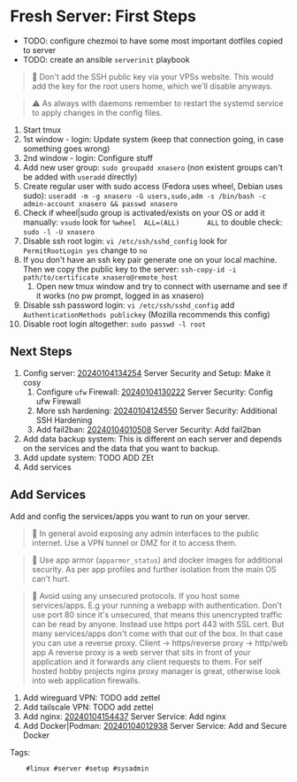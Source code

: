 # Fresh Server: First Steps

* TODO: configure chezmoi to have some most important dotfiles copied to server
* TODO: create an ansible `serverinit` playbook

> 🧐 Don't add the SSH public key via your VPSs website. This would add the key
> for the root users home, which we'll disable anyways.

> ⚠️ As always with daemons remember to restart the systemd service to apply
> changes in the config files.

1. Start tmux
1. 1st window - login: Update system (keep that connection going, in case something goes wrong)
1. 2nd window - login: Configure stuff
1. Add new user group: `sudo groupadd xnasero` (non existent groups can't be added with `useradd` directly)
1. Create regular user with sudo access (Fedora uses wheel, Debian uses sudo): `useradd -m -g xnasero -G users,sudo,adm -s /bin/bash -c admin-account xnasero && passwd xnasero`
1. Check if wheel|sudo group is activated/exists on your OS or add it manually: `vsudo` look for `%wheel  ALL=(ALL)       ALL` to double check: `sudo -l -U xnasero`
1. Disable ssh root login: `vi /etc/ssh/sshd_config` look for `PermitRootLogin yes` change to `no`
1. If you don't have an ssh key pair generate one on your local machine. Then we copy the public key to the server: `ssh-copy-id -i path/to/certificate xnasero@remote_host`
    1. Open new tmux window and try to connect with username and see if it works (no pw prompt, logged in as xnasero)
1. Disable ssh password login: `vi /etc/ssh/sshd_config` add `AuthenticationMethods publickey` (Mozilla recommends this config)
1. Disable root login altogether: `sudo passwd -l root`

## Next Steps

1. Config server: [20240104134254](/20240104134254/) Server Security and Setup: Make it cosy
    1. Configure `ufw` Firewall: [20240104130222](/20240104130222/) Server Security: Config ufw Firewall
    1. More ssh hardening: [20240104124550](/20240104124550/) Server Security: Additional SSH Hardening
    1. Add fail2ban: [20240104010508](/20240104010508/) Server Security: Add fail2ban
1. Add data backup system: This is different on each server and depends on the services and the data that you want to backup.
1. Add update system: TODO ADD ZEt
1. Add services

## Add Services

Add and config the services/apps you want to run on your server.

> 🧐 In general avoid exposing any admin interfaces to the public internet. Use
> a VPN tunnel or DMZ for it to access them.

> 🧐 Use app armor (`apparmor_status`) and docker images for additional
> security. As per app profiles and further isolation from the main OS can't
> hurt.

> 🧐 Avoid using any unsecured protocols. If you host some services/apps. E.g
> your running a webapp with authentication. Don't use port 80 since it's
> unsecured, that means this unencrypted traffic can be read by anyone. Instead use
> https port 443 with SSL cert. But many services/apps don't come with that out
> of the box. In that case you can use a reverse proxy. Client -> https/reverse
> proxy -> http/web app
> A reverse proxy is a web server that sits in front of your application and it
> forwards any client requests to them. For self hosted hobby projects nginx
> proxy manager is great, otherwise look into web application firewalls.

1. Add wireguard VPN: TODO add zettel
1. Add tailscale VPN: TODO add zettel
1. Add nginx: [20240104154437](/20240104154437/) Server Service: Add nginx
1. Add Docker|Podman: [20240104012938](/20240104012938/) Server Service: Add and Secure Docker

Tags:

        #linux #server #setup #sysadmin
